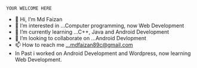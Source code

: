                                                                              YOUR WELCOME HERE
- 👋 Hi, I’m Md Faizan
- 👀 I’m interested in ...Computer programming, now Web Development
- 🌱 I’m currently learning ...C++, Java and Android Development
- 💞️ I’m looking to collaborate on ...Android Devlopment
- 📫 How to reach me ...mdfaizan89c@gmail.com
- In Past i worked on Android Development and Wordpress, now learning Web Development.

<!---
faizan-bca/faizan-bca is a ✨ special ✨ repository because its `README.md` (this file) appears on your GitHub profile.
You can click the Preview link to take a look at your changes.
--->
